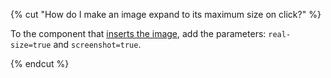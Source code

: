 {% cut "How do I make an image expand to its maximum size on click?" %}

To the component that [inserts the image](../../../concepts/t-components/img.md), add the parameters: `real-size=true` and `screenshot=true`.

{% endcut %}